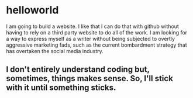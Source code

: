# helloworld
I am going to build a website. I like that I can do that with github without having to rely on a third party website to do all of the work. I am looking for a way to express myself as a writer without being subjected to overtly aggressive marketing fads, such as the current bombardment strategy that has overtaken the social media industry.
## I don't entirely understand coding but, sometimes, things makes sense. So, I'll stick with it until something sticks. 
